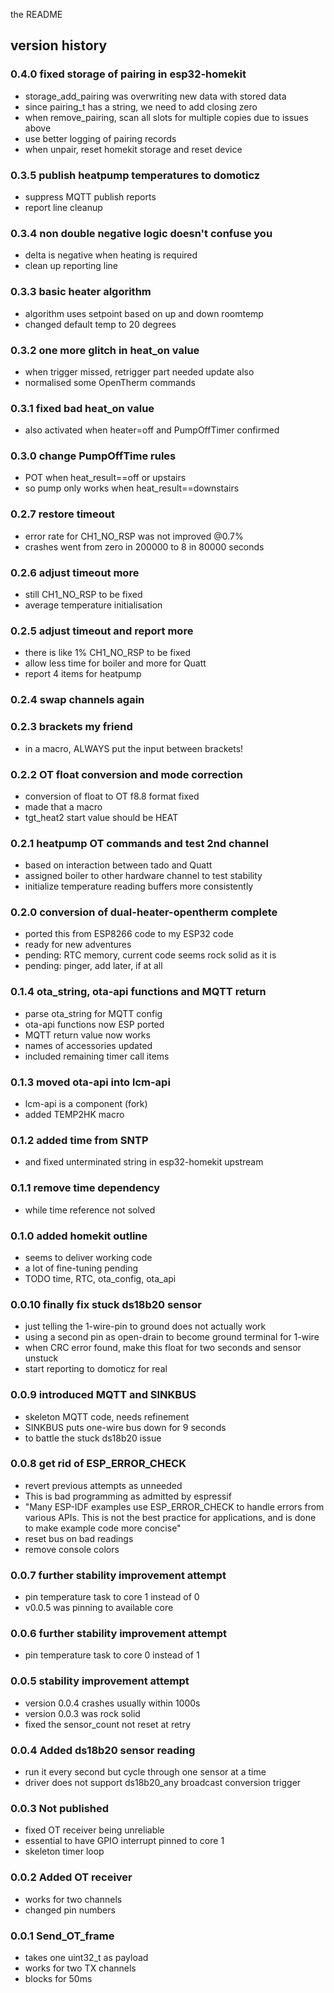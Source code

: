 the README

## version history

### 0.4.0 fixed storage of pairing in esp32-homekit
- storage_add_pairing was overwriting new data with stored data
- since pairing_t has a string, we need to add closing zero
- when remove_pairing, scan all slots for multiple copies due to issues above
- use better logging of pairing records
- when unpair, reset homekit storage and reset device

### 0.3.5 publish heatpump temperatures to domoticz
- suppress MQTT publish reports
- report line cleanup

### 0.3.4 non double negative logic doesn't confuse you
- delta is negative when heating is required
- clean up reporting line

### 0.3.3 basic heater algorithm
- algorithm uses setpoint based on up and down roomtemp
- changed default temp to 20 degrees

### 0.3.2 one more glitch in heat_on value
- when trigger missed, retrigger part needed update also
- normalised some OpenTherm commands

### 0.3.1 fixed bad heat_on value
- also activated when heater=off and PumpOffTimer confirmed

### 0.3.0 change PumpOffTime rules
- POT when heat_result==off or upstairs
- so pump only works when heat_result==downstairs

### 0.2.7 restore timeout
- error rate for CH1_NO_RSP was not improved @0.7%
- crashes went from zero in 200000 to 8 in 80000 seconds

### 0.2.6 adjust timeout more
- still CH1_NO_RSP to be fixed
- average temperature initialisation

### 0.2.5 adjust timeout and report more
- there is like 1% CH1_NO_RSP to be fixed
- allow less time for boiler and more for Quatt
- report 4 items for heatpump

### 0.2.4 swap channels again

### 0.2.3 brackets my friend
- in a macro, ALWAYS put the input between brackets!

### 0.2.2 OT float conversion and mode correction
- conversion of float to OT f8.8 format fixed
- made that a macro
- tgt_heat2 start value should be HEAT

### 0.2.1 heatpump OT commands and test 2nd channel
- based on interaction between tado and Quatt
- assigned boiler to other hardware channel to test stability
- initialize temperature reading buffers more consistently

### 0.2.0 conversion of dual-heater-opentherm complete
- ported this from ESP8266 code to my ESP32 code
- ready for new adventures
- pending: RTC memory, current code seems rock solid as it is
- pending: pinger, add later, if at all

### 0.1.4 ota_string, ota-api functions and MQTT return
- parse ota_string for MQTT config
- ota-api functions now ESP ported
- MQTT return value now works
- names of accessories updated
- included remaining timer call items

### 0.1.3 moved ota-api into lcm-api
- lcm-api is a component (fork)
- added TEMP2HK macro

### 0.1.2 added time from SNTP
- and fixed unterminated string in esp32-homekit upstream

### 0.1.1 remove time dependency
- while time reference not solved

### 0.1.0 added homekit outline
- seems to deliver working code
- a lot of fine-tuning pending
- TODO time, RTC, ota_config, ota_api

### 0.0.10 finally fix stuck ds18b20 sensor
- just telling the 1-wire-pin to ground does not actually work
- using a second pin as open-drain to become ground terminal for 1-wire
- when CRC error found, make this float for two seconds and sensor unstuck
- start reporting to domoticz for real

### 0.0.9 introduced MQTT and SINKBUS
- skeleton MQTT code, needs refinement
- SINKBUS puts one-wire bus down for 9 seconds
- to battle the stuck ds18b20 issue

### 0.0.8 get rid of ESP_ERROR_CHECK
- revert previous attempts as unneeded
- This is bad programming as admitted by espressif
- "Many ESP-IDF examples use ESP_ERROR_CHECK to handle errors from various APIs.
  This is not the best practice for applications, and is done to make example code more concise"
- reset bus on bad readings
- remove console colors

### 0.0.7 further stability improvement attempt
- pin temperature task to core 1 instead of 0
- v0.0.5 was pinning to available core

### 0.0.6 further stability improvement attempt
- pin temperature task to core 0 instead of 1

### 0.0.5 stability improvement attempt
- version 0.0.4 crashes usually within 1000s
- version 0.0.3 was rock solid
- fixed the sensor_count not reset at retry

### 0.0.4 Added ds18b20 sensor reading
- run it every second but cycle through one sensor at a time
- driver does not support ds18b20_any broadcast conversion trigger

### 0.0.3 Not published
- fixed OT receiver being unreliable
- essential to have GPIO interrupt pinned to core 1
- skeleton timer loop

### 0.0.2 Added OT receiver
- works for two channels
- changed pin numbers

### 0.0.1 Send_OT_frame
- takes one uint32_t as payload
- works for two TX channels
- blocks for 50ms

